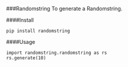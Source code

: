 ###Randomstring
To generate a Randomstring.

####Install
```
pip install randomstring
```

####Usage
```
import randomstring.randomstring as rs
rs.generate(10) 

```
